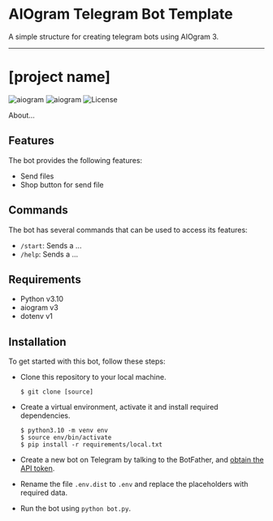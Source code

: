 # AIOgram Telegram Bot Template

A simple structure for creating telegram bots using AIOgram 3.

---

# [project name]

![aiogram](https://img.shields.io/badge/python-v3.10-blue.svg?logo=python&logoColor=yellow) ![aiogram](https://img.shields.io/badge/aiogram-v3-blue.svg?logo=telegram) ![License](https://img.shields.io/badge/license-MIT-blue.svg)

About...

## Features

The bot provides the following features:

- Send files
- Shop button for send file

## Commands

The bot has several commands that can be used to access its features:

- `/start`: Sends a ...
- `/help`: Sends a ...

## Requirements

- Python v3.10
- aiogram v3
- dotenv v1

## Installation

To get started with this bot, follow these steps:

- Clone this repository to your local machine.

    ```
    $ git clone [source]
    ```

- Create a virtual environment, activate it and install required dependencies.

    ```
    $ python3.10 -m venv env
    $ source env/bin/activate
    $ pip install -r requirements/local.txt
    ```

- Create a new bot on Telegram by talking to the BotFather, and [obtain the API token](https://www.siteguarding.com/en/how-to-get-telegram-bot-api-token).

- Rename the file `.env.dist` to `.env` and replace the placeholders with required data.

- Run the bot using `python bot.py`.


